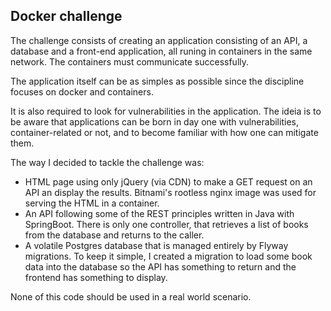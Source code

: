 ## Docker challenge

The challenge consists of creating an application consisting of an API, a database and a front-end application, all runing in containers in the same network. The containers must communicate successfully. 

The application itself can be as simples as possible since the discipline focuses on docker and containers.

It is also required to look for vulnerabilities in the application. The ideia is to be aware that applications can be born in day one with vulnerabilities, container-related or not, and to become familiar with how one can mitigate them.

The way I decided to tackle the challenge was:
- HTML page using only jQuery (via CDN) to make a GET request on an API an display the results. Bitnami's rootless nginx image was used for serving the HTML in a container.
- An API following some of the REST principles written in Java with SpringBoot. There is only one controller, that retrieves a list of books from the database and returns to the caller.
- A volatile Postgres database that is managed entirely by Flyway migrations. To keep it simple, I created a migration to load some book data into the database so the API has something to return and the frontend has something to display.

None of this code should be used in a real world scenario.